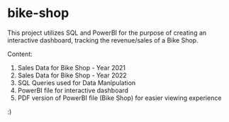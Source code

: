 # bike-shop

This project utilizes SQL and PowerBI for the purpose of creating an interactive dashboard, tracking the revenue/sales of a Bike Shop. 

Content:
1. Sales Data for Bike Shop - Year 2021
2. Sales Data for Bike Shop - Year 2022
3. SQL Queries used for Data Manipulation
4. PowerBI file for interactive dashboard
5. PDF version of PowerBI file (Bike Shop) for easier viewing experience

:)
